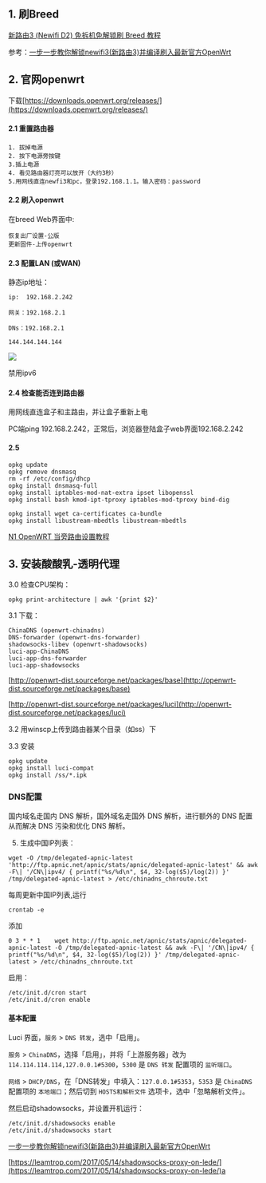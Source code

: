 
## 1. 刷Breed

[新路由3 (Newifi D2) 免拆机免解锁刷 Breed 教程](https://www.right.com.cn/forum/thread-342918-1-1.html)

参考：[一步一步教你解锁newifi3(新路由3)并编译刷入最新官方OpenWrt](https://www.right.com.cn/forum/thread-365936-1-1.html)

## 2. 官网openwrt

下载[https://downloads.openwrt.org/releases/](https://downloads.openwrt.org/releases/)

#### 2.1 重置路由器

```
1. 拔掉电源
2. 按下电源旁按键
3.插上电源
4. 看见路由器灯亮可以放开（大约3秒）
5.用网线直连newfi3和pc，登录192.168.1.1。输入密码：password
```

#### 2.2 刷入openwrt

在breed Web界面中:

```
恢复出厂设置-公版
更新固件-上传openwrt
```
#### 2.3 配置LAN (或WAN)

静态ip地址：

```
ip:  192.168.2.242

网关：192.168.2.1

DNs：192.168.2.1

144.144.144.144
```
![](..\imgs\LAN_ip.png)

禁用ipv6

#### 2.4 检查能否连到路由器

用网线直连盒子和主路由，并让盒子重新上电

PC端ping 192.168.2.242，正常后，浏览器登陆盒子web界面192.168.2.242

#### 2.5 

```
opkg update
opkg remove dnsmasq
rm -rf /etc/config/dhcp
opkg install dnsmasq-full
opkg install iptables-mod-nat-extra ipset libopenssl
opkg install bash kmod-ipt-tproxy iptables-mod-tproxy bind-dig

opkg install wget ca-certificates ca-bundle 
opkg install libustream-mbedtls libustream-mbedtls
```



[N1 OpenWRT 当旁路由设置教程](https://www.hotbak.net/key/n1%E5%81%9A%E6%97%81%E8%B7%AF%E7%94%B1%E7%9A%84%E7%94%A8%E5%A4%84.html)

## 3. 安装酸酸乳-透明代理

3.0 检查CPU架构：
```
opkg print-architecture | awk '{print $2}'
```
3.1 下载：

```
ChinaDNS (openwrt-chinadns)
DNS-forwarder (openwrt-dns-forwarder)
shadowsocks-libev (openwrt-shadowsocks)
luci-app-ChinaDNS
luci-app-dns-forwarder
luci-app-shadowsocks
```

[http://openwrt-dist.sourceforge.net/packages/base](http://openwrt-dist.sourceforge.net/packages/base)

[http://openwrt-dist.sourceforge.net/packages/luci](http://openwrt-dist.sourceforge.net/packages/luci)

3.2 用winscp上传到路由器某个目录（如ss）下

3.3 安装

```
opkg update
opkg install luci-compat
opkg install /ss/*.ipk

```

### DNS配置

国内域名走国内 DNS 解析，国外域名走国外 DNS 解析，进行额外的 DNS 配置从而解决 DNS 污染和优化 DNS 解析。

5) 生成中国IP列表：

```
wget -O /tmp/delegated-apnic-latest 'http://ftp.apnic.net/apnic/stats/apnic/delegated-apnic-latest' && awk -F\| '/CN\|ipv4/ { printf("%s/%d\n", $4, 32-log($5)/log(2)) }' /tmp/delegated-apnic-latest > /etc/chinadns_chnroute.txt
```
 每周更新中国IP列表,运行
 ```
 crontab -e
 ```
 添加
 ```
 0 3 * * 1    wget http://ftp.apnic.net/apnic/stats/apnic/delegated-apnic-latest -O /tmp/delegated-apnic-latest && awk -F\| '/CN\|ipv4/ { printf("%s/%d\n", $4, 32-log($5)/log(2)) }' /tmp/delegated-apnic-latest > /etc/chinadns_chnroute.txt
 ```
启用：
```
/etc/init.d/cron start
/etc/init.d/cron enable
```

#### 基本配置

Luci 界面，`服务` > `DNS 转发`，选中「启用」。

`服务` > `ChinaDNS`，选择「启用」，并将「上游服务器」改为 `114.114.114.114,127.0.0.1#5300`，`5300` 是 `DNS 转发` 配置项的 `监听端口`。

`网络` > `DHCP/DNS`，在「DNS转发」中填入：`127.0.0.1#5353`，`5353` 是 `ChinaDNS` 配置项的 `本地端口`；然后切到 `HOSTS和解析文件` 选项卡，选中「忽略解析文件」。



然后启动shadowsocks，并设置开机运行：

```
/etc/init.d/shadowsocks enable
/etc/init.d/shadowsocks start
```

[一步一步教你解锁newifi3(新路由3)并编译刷入最新官方OpenWrt](https://www.right.com.cn/forum/thread-365936-1-1.html)

[https://leamtrop.com/2017/05/14/shadowsocks-proxy-on-lede/](https://leamtrop.com/2017/05/14/shadowsocks-proxy-on-lede/)a



